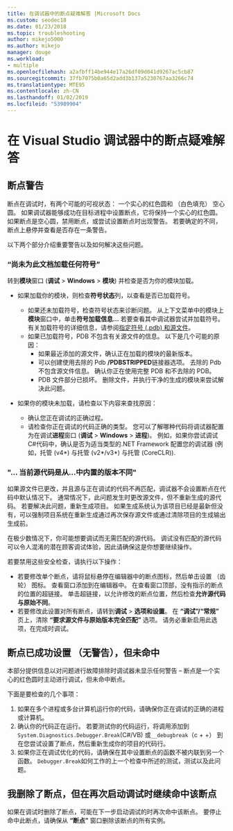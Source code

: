 ```yaml
---
title: 在调试器中的断点疑难解答 |Microsoft Docs
ms.custom: seodec18
ms.date: 01/23/2018
ms.topic: troubleshooting
author: mikejo5000
ms.author: mikejo
manager: douge
ms.workload:
- multiple
ms.openlocfilehash: a2afbff14be944e17a26df09d041d9267ac5cb87
ms.sourcegitcommit: 37fb7075b0a65d2add3b137a5230767aa3266c74
ms.translationtype: MTE95
ms.contentlocale: zh-CN
ms.lasthandoff: 01/02/2019
ms.locfileid: "53989904"
---
```

# <a name="troubleshoot-breakpoints-in-the-visual-studio-debugger"></a>在 Visual Studio 调试器中的断点疑难解答

## <a name="breakpoint-warnings"></a>断点警告

断点在调试时，有两个可能的可视状态： 一个实心的红色圆和 （白色填充） 空心圆。 如果调试器能够成功在目标进程中设置断点，它将保持一个实心的红色圆。 如果断点是空心圆，禁用断点，或尝试设置断点时出现警告。 若要确定的不同，断点上悬停并查看是否存在一条警告。

以下两个部分介绍重要警告以及如何解决这些问题。 

### <a name="no-symbols-have-been-loaded-for-this-document"></a>“尚未为此文档加载任何符号” 

转到**模块**窗口 (**调试** > **Windows** > **模块**) 并检查是否为你的模块加载。  
* 如果加载你的模块，则检查**符号状态**列，以查看是否已加载符号。 
  * 如果还未加载符号，检查符号状态来诊断问题。 从上下文菜单中的模块上**模块**窗口中，单击**符号加载信息...** 若要查看其中调试器尝试并加载符号。 有关加载符号的详细信息，请参阅[指定符号 (.pdb) 和源文件](../debugger/specify-symbol-dot-pdb-and-source-files-in-the-visual-studio-debugger.md)。  
  * 如果已加载符号，PDB 不包含有关源文件的信息。 以下是几个可能的原因： 
    * 如果最近添加的源文件，确认正在加载的模块的最新版本。  
    * 可以创建使用去除的 Pdb **/PDBSTRIPPED**链接器选项。 去除的 Pdb 不包含源文件信息。 确认你正在使用完整 PDB 和不去除的 PDB。  
    * PDB 文件部分已损坏。 删除文件，并执行干净的生成的模块来尝试解决此问题。 

* 如果你的模块未加载，请检查以下内容来查找原因： 
  * 确认您正在调试的正确过程。 
  * 请检查你正在调试的代码正确的类型。 您可以了解哪种代码将调试器配置为在调试**进程**窗口 (**调试** > **Windows**  >  **进程**)。 例如，如果你尝试调试C#代码中，确认是否为适当类型的.NET Framework 配置您的调试器 (例如，托管 (v4\*) 与托管 (v2\*/v3\*) 与托管 (CoreCLR)). 

### <a name="-the-current-source-code-is-different-from-the-version-built-into"></a>"… 当前源代码是从...中内置的版本不同" 

如果源文件已更改，并且源与正在调试的代码不再匹配，调试器不会设置断点在代码中默认情况下。 通常情况下，此问题发生时更改源文件，但不重新生成的源代码。 若要解决此问题，重新生成项目。 如果生成系统认为该项目已经是最新但没有，可以强制项目系统在重新生成通过再次保存源文件或通过清除项目的生成输出生成前。 

在极少数情况下，你可能想要调试而无需匹配的源代码。 调试没有匹配的源代码可以令人混淆的潜在顾客调试体验，因此请确保这是你想要继续操作。  

若要禁用这些安全检查，请执行以下操作： 
* 若要修改单个断点，请将鼠标悬停在编辑器中的断点图标，然后单击设置 （齿轮） 图标。 查看窗口添加到在编辑器中。 在查看窗口顶部，没有指示的断点的位置的超链接。 单击超链接，以允许修改的断点位置，然后检查**允许源代码与原始不同**。
* 若要修改此设置对所有断点，请转到**调试** > **选项和设置**。 在 **“调试”/“常规”** 页上，清除 **“要求源文件与原始版本完全匹配”** 选项。 请务必重新启用此选项，在完成时调试。 

## <a name="the-breakpoint-was-successfully-set-no-warning-but-didnt-hit"></a>断点已成功设置 （无警告），但未命中 

本部分提供信息以对问题进行故障排除时调试器未显示任何警告 – 断点是一个实心的红色圆时主动进行调试，但未命中断点。 

下面是要检查的几个事项： 
1. 如果在多个进程或多台计算机运行你的代码，请确保你正在调试的正确的进程或计算机。  
2. 确认你的代码正在运行。 若要测试你的代码运行，将调用添加到`System.Diagnostics.Debugger.Break`(C#/VB) 或`__debugbreak`（c + +） 到在您尝试设置了断点，然后重新生成你的项目的代码行。 
3. 如果你正在调试优化的代码，请确保在其中设置断点的函数不被内联到另一个函数。 `Debugger.Break`如何工作的上一个检查中所述的测试，测试以及此问题。 

## <a name="i-deleted-a-breakpoint-but-i-continue-to-hit-it-when-i-start-debugging-again"></a>我删除了断点，但在再次启动调试时继续命中该断点 

如果在调试时删除了断点，可能在下一步启动调试的时再次命中该断点。 要停止命中此断点，请确保从 **“断点”** 窗口删除该断点的所有实例。  
